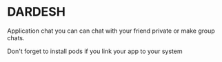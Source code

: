 # DARDESH

Application chat you can can chat with your friend private or make group chats.

Don't forget to install pods if you link your app to your system
